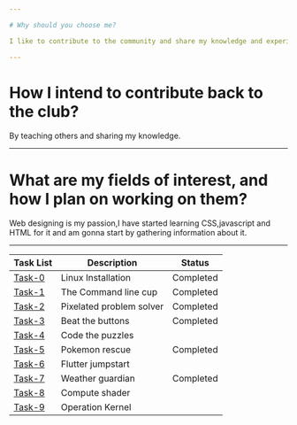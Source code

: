 ```yaml
---

# Why should you choose me?

I like to contribute to the community and share my knowledge and experience with them.I like to learn new things about open source.

---
```


# How I intend to contribute back to the club?

By teaching others and sharing my knowledge.

---

# What are my fields of interest, and how I plan on working on them?

Web designing is my passion,I have started learning CSS,javascript and HTML for it and am gonna start by gathering information about it.

---

| Task List | Description | Status |
| --------- | ------------| -------|
| [Task-0](https://github.com/Pranav-coder-yes/amfoss-tasks/tree/main/task-0) | Linux Installation | Completed |
| [Task-1](https://github.com/Pranav-coder-yes/amfoss-tasks/tree/main/task-1) | The Command line cup | Completed |
| [Task-2](https://github.com/Pranav-coder-yes/amfoss-tasks/tree/main/task-2) | Pixelated problem solver | Completed |
| [Task-3](https://github.com/Pranav-coder-yes/amfoss-tasks/tree/main/task-3) | Beat the buttons | Completed |
| [Task-4](https://github.com/Pranav-coder-yes/amfoss-tasks/tree/main/task-4) | Code the puzzles |  |
| [Task-5](https://github.com/Pranav-coder-yes/amfoss-tasks/tree/main/task-5) | Pokemon rescue | Completed | 
| [Task-6](https://github.com/Pranav-coder-yes/amfoss-tasks/tree/main/task-6) | Flutter jumpstart |  |
| [Task-7](https://github.com/Pranav-coder-yes/amfoss-tasks/tree/main/task-7) | Weather guardian | Completed |
| [Task-8](https://github.com/Pranav-coder-yes/amfoss-tasks/tree/main/task-8) | Compute shader |  |
| [Task-9](https://github.com/Pranav-coder-yes/amfoss-tasks/tree/main/task-9) | Operation Kernel |  |
